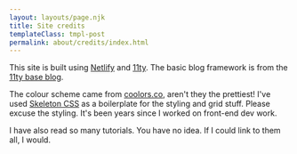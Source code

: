 ```yaml
---
layout: layouts/page.njk
title: Site credits
templateClass: tmpl-post
permalink: about/credits/index.html
---
```


This site is built using [Netlify][1] and [11ty][2]. The basic blog framework is from the [11ty base blog][3].

The colour scheme came from [coolors.co][4], aren't they the prettiest! I've used [Skeleton CSS][5] as a boilerplate for the styling and grid stuff. Please excuse the styling. It's been years since I worked on front-end dev work.

I have also read so many tutorials. You have no idea. If I could link to them all, I would.

[1]: https://www.netlify.com/
[2]: https://www.11ty.io/
[3]: https://github.com/11ty/eleventy-base-blog
[4]: https://coolors.co/dd6e42-e8dab2-4f6d7a-c0d6df-eaeaea
[5]: http://getskeleton.com/
